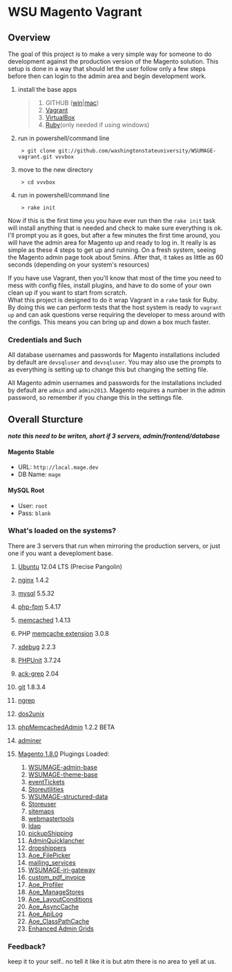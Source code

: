 # WSU Magento Vagrant 
## Overview
The goal of this project is to make a very simple way for someone to do development against the 
production version of the Magento solution.  This setup is done in a way that should let the user follow 
only a few steps before then can login to the admin area and begin development work. 

1. install the base apps
    
    > 1. GITHUB ([win](http://windows.github.com/)|[mac](http://mac.github.com/)) 
    > 1. [Vagrant](https://www.virtualbox.org/)
    > 1. [VirtualBox](https://www.virtualbox.org/)
    > 1. [Ruby](http://rubyinstaller.org/)(only needed if using windows)

1. run in powershell/command line 
        
        > git clone git://github.com/washingtonstateuniversity/WSUMAGE-vagrant.git vvvbox

1. move to the new directory 
        
        > cd vvvbox

1. run in powershell/command line 
        
        > rake init

Now if this is the first time you you have ever run then the `rake init` task will install anything 
that is needed and check to make sure everything is ok.  I'll prompt you as it goes, but after a 
few minutes the first time around, you will have the admin area for Magento up and ready to log in.
It really is as simple as these 4 steps to get up and running.  On a fresh system, seeing the Magento
admin page took about 5mins.  After that, it takes as little as 60 seconds (depending on your system's resources)

If you have use Vagrant, then you'll know that most of the time you need to mess with config files,
install plugins, and have to do some of your own clean up if you want to start from scratch.  
What this project is designed to do it wrap Vagrant in a `rake` task for Ruby.  By doing this we can 
perform tests that the host system is ready to `vagrant up` and can ask questions verse requiring 
the developer to mess around with the configs.  This means you can bring up and down a box much faster.

### Credentials and Such

All database usernames and passwords for Magento installations included by default are 
`devsqluser` and `devsqluser`.  You may also use the prompts to as everything is setting up 
to change this but changing the setting file.

All Magento admin usernames and passwords for the installations included by default 
are `admin` and `admin2013`.  Magento requires a number in the admin password, so remember 
if you change this in the settings file.

## Overall Sturcture
***note this need to be writen, short if 3 servers, admin/frontend/database***

#### Magento Stable
* URL: `http://local.mage.dev`
* DB Name: `mage`

#### MySQL Root
* User: `root`
* Pass: `blank`


### What's loaded on the systems?
There are 3 servers that run when mirroring the production servers, or just one if you want a deveploment base.

1. [Ubuntu](http://ubuntu.com) 12.04 LTS (Precise Pangolin)
1. [nginx](http://nginx.org) 1.4.2
1. [mysql](http://mysql.com) 5.5.32
1. [php-fpm](http://php-fpm.org) 5.4.17
1. [memcached](http://memcached.org/) 1.4.13
1. PHP [memcache extension](http://pecl.php.net/package/memcache/3.0.8) 3.0.8
1. [xdebug](http://xdebug.org/) 2.2.3
1. [PHPUnit](http://pear.phpunit.de/) 3.7.24
1. [ack-grep](http://beyondgrep.com/) 2.04
1. [git](http://git-scm.com) 1.8.3.4
1. [ngrep](http://ngrep.sourceforge.net/usage.html)
1. [dos2unix](http://dos2unix.sourceforge.net/)
1. [phpMemcachedAdmin](https://code.google.com/p/phpmemcacheadmin/) 1.2.2 BETA
1. [adminer](http://www.adminer.org/)
1. [Magento 1.8.0](http://www.magentocommerce.com/download)
    Plugings Loaded:
    
    1. [WSUMAGE-admin-base](https://github.com/washingtonstateuniversity/WSUMAGE-admin-base.git)
    1. [WSUMAGE-theme-base](https://github.com/washingtonstateuniversity/WSUMAGE-theme-base.git)
    1. [eventTickets](https://github.com/jeremyBass/eventTickets.git)
    1. [Storeutilities](https://github.com/jeremyBass/Storeutilities.git)
    1. [WSUMAGE-structured-data](https://github.com/washingtonstateuniversity/WSUMAGE-structured-data.git)
    1. [Storeuser](https://github.com/jeremyBass/Storeuser.git)
    1. [sitemaps](https://github.com/jeremyBass/sitemaps.git)
    1. [webmastertools](https://github.com/jeremyBass/webmastertools.git)
    1. [ldap](https://github.com/jeremyBass/ldap.git)
    1. [pickupShipping](https://github.com/jeremyBass/pickupShipping.git)
    1. [AdminQuicklancher](https://github.com/jeremyBass/AdminQuicklancher.git)
    1. [dropshippers](https://github.com/jeremyBass/dropshippers.git)
    1. [Aoe_FilePicker](https://github.com/jeremyBass/Aoe_FilePicker.git)
    1. [mailing_services](https://github.com/jeremyBass/mailing_services.git)
    1. [WSUMAGE-iri-gateway](https://github.com/washingtonstateuniversity/WSUMAGE-iri-gateway.git)
    1. [custom_pdf_invoice](https://github.com/jeremyBass/custom_pdf_invoice.git)
    1. [Aoe_Profiler](https://github.com/fbrnc/Aoe_Profiler.git)
    1. [Aoe_ManageStores](https://github.com/fbrnc/Aoe_ManageStores.git)
    1. [Aoe_LayoutConditions](#https://github.com/fbrnc/Aoe_LayoutConditions.git)
    1. [Aoe_AsyncCache](https://github.com/fbrnc/Aoe_AsyncCache.git)
    1. [Aoe_ApiLog](https://github.com/fbrnc/Aoe_ApiLog.git)
    1. [Aoe_ClassPathCache](https://github.com/AOEmedia/Aoe_ClassPathCache.git)
    1. [Enhanced Admin Grids](https://github.com/mage-eag/mage-enhanced-admin-grids.git)

### Feedback?
keep it to your self.. no tell it like it is but atm there is no area to yell at us.

